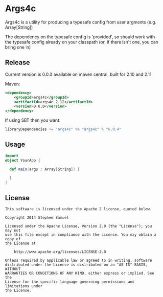 Args4c
====

Args4c is a utility for producing a typesafe config from user argments (e.g. Array[String])

The dependency on the typesafe config is 'provided', so should work with the typesafe config
already on your classpath (or, if there isn't one, you can bring one in)


## Release

Current version is 0.0.0 available on maven central, built for 2.10 and 2.11

Maven:
```xml
<dependency>
    <groupId>args4c</groupId>
    <artifactId>args4c_2.12</artifactId>
    <version>0.0.0</version>
</dependency>
```

If using SBT then you want:
```scala
libraryDependencies += "args4c" %% "args4c" % "0.0.4"
```

## Usage

```scala
import
object YourApp {

  def main(args : Array[String]) {

  }
}
```

## License
```
This software is licensed under the Apache 2 license, quoted below.

Copyright 2014 Stephen Samuel

Licensed under the Apache License, Version 2.0 (the "License"); you may not
use this file except in compliance with the License. You may obtain a copy of
the License at

    http://www.apache.org/licenses/LICENSE-2.0

Unless required by applicable law or agreed to in writing, software
distributed under the License is distributed on an "AS IS" BASIS, WITHOUT
WARRANTIES OR CONDITIONS OF ANY KIND, either express or implied. See the
License for the specific language governing permissions and limitations under
the License.
```
